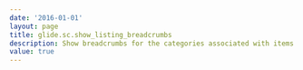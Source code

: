 ```yaml
---
date: '2016-01-01'
layout: page
title: glide.sc.show_listing_breadcrumbs
description: Show breadcrumbs for the categories associated with items when they are displayed in browse and search listings
value: true
---
```

